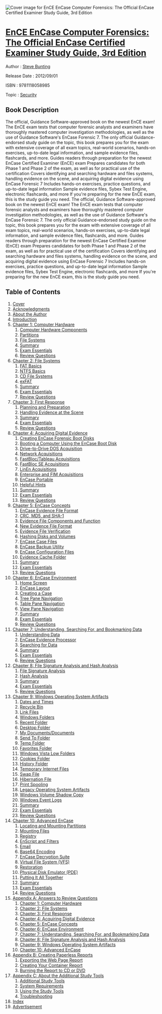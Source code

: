 ![Cover image for EnCE EnCase Computer Forensics: The Official EnCase Certified Examiner Study Guide, 3rd Edition](https://imgdetail.ebookreading.net/cover/cover/security/EB9781118058985.jpg)

[EnCE EnCase Computer Forensics: The Official EnCase Certified Examiner Study Guide, 3rd Edition](https://ebookreading.net/view/book/EnCE+EnCase+Computer+Forensics%3A+The+Official+EnCase+Certified+Examiner+Study+Guide%2C+3rd+Edition-EB9781118058985_1.html "EnCE EnCase Computer Forensics: The Official EnCase Certified Examiner Study Guide, 3rd Edition")
====================================================================================================================

Author : [Steve Bunting](https://ebookreading.net/search/author/Steve+Bunting)

Release Date : 2012/09/01

ISBN : 9781118058985

Topic : [Security](https://ebookreading.net/search/category/security)

Book Description
-----------------

The official, Guidance Software-approved book on the newest EnCE exam!
The EnCE exam tests that computer forensic analysts and examiners have thoroughly mastered computer investigation methodologies, as well as the use of Guidance Software's EnCase Forensic 7. The only official Guidance-endorsed study guide on the topic, this book prepares you for the exam with extensive coverage of all exam topics, real-world scenarios, hands-on exercises, up-to-date legal information, and sample evidence files, flashcards, and more.
Guides readers through preparation for the newest EnCase Certified Examiner (EnCE) exam
Prepares candidates for both Phase 1 and Phase 2 of the exam, as well as for practical use of the certification
Covers identifying and searching hardware and files systems, handling evidence on the scene, and acquiring digital evidence using EnCase Forensic 7
Includes hands-on exercises, practice questions, and up-to-date legal information
Sample evidence files, Sybex Test Engine, electronic flashcards, and more
If you're preparing for the new EnCE exam, this is the study guide you need.
              The official, Guidance Software-approved book on the newest EnCE exam!
The EnCE exam tests that computer forensic analysts and examiners have thoroughly mastered computer investigation methodologies, as well as the use of Guidance Software's EnCase Forensic 7. The only official Guidance-endorsed study guide on the topic, this book prepares you for the exam with extensive coverage of all exam topics, real-world scenarios, hands-on exercises, up-to-date legal information, and sample evidence files, flashcards, and more.
Guides readers through preparation for the newest EnCase Certified Examiner (EnCE) exam
Prepares candidates for both Phase 1 and Phase 2 of the exam, as well as for practical use of the certification
Covers identifying and searching hardware and files systems, handling evidence on the scene, and acquiring digital evidence using EnCase Forensic 7
Includes hands-on exercises, practice questions, and up-to-date legal information
Sample evidence files, Sybex Test Engine, electronic flashcards, and more
If you're preparing for the new EnCE exam, this is the study guide you need.
              
Table of Contents
-----------------

1. [Cover](https://ebookreading.net/view/book/EnCE+EnCase+Computer+Forensics%3A+The+Official+EnCase+Certified+Examiner+Study+Guide%2C+3rd+Edition-EB9781118058985_1.html)
1. [Acknowledgments](https://ebookreading.net/view/book/EnCE+EnCase+Computer+Forensics%3A+The+Official+EnCase+Certified+Examiner+Study+Guide%2C+3rd+Edition-EB9781118058985_2.html#ffirs-anchor-1)
1. [About the Author](https://ebookreading.net/view/book/EnCE+EnCase+Computer+Forensics%3A+The+Official+EnCase+Certified+Examiner+Study+Guide%2C+3rd+Edition-EB9781118058985_3.html#ffirs-anchor-2)
1. [Introduction](https://ebookreading.net/view/book/EnCE+EnCase+Computer+Forensics%3A+The+Official+EnCase+Certified+Examiner+Study+Guide%2C+3rd+Edition-EB9781118058985_4.html)
1. [Chapter 1: Computer Hardware](https://ebookreading.net/view/book/EnCE+EnCase+Computer+Forensics%3A+The+Official+EnCase+Certified+Examiner+Study+Guide%2C+3rd+Edition-EB9781118058985_5.html)
    1. [Computer Hardware Components](https://ebookreading.net/view/book/EnCE+EnCase+Computer+Forensics%3A+The+Official+EnCase+Certified+Examiner+Study+Guide%2C+3rd+Edition-EB9781118058985_6.html#c01-anchor-3)
    1. [Partitions](https://ebookreading.net/view/book/EnCE+EnCase+Computer+Forensics%3A+The+Official+EnCase+Certified+Examiner+Study+Guide%2C+3rd+Edition-EB9781118058985_7.html#c01-anchor-4)
    1. [File Systems](https://ebookreading.net/view/book/EnCE+EnCase+Computer+Forensics%3A+The+Official+EnCase+Certified+Examiner+Study+Guide%2C+3rd+Edition-EB9781118058985_8.html#c01-anchor-5)
    1. [Summary](https://ebookreading.net/view/book/EnCE+EnCase+Computer+Forensics%3A+The+Official+EnCase+Certified+Examiner+Study+Guide%2C+3rd+Edition-EB9781118058985_9.html#c01-anchor-6)
    1. [Exam Essentials](https://ebookreading.net/view/book/EnCE+EnCase+Computer+Forensics%3A+The+Official+EnCase+Certified+Examiner+Study+Guide%2C+3rd+Edition-EB9781118058985_10.html#c01-anchor-7)
    1. [Review Questions](https://ebookreading.net/view/book/EnCE+EnCase+Computer+Forensics%3A+The+Official+EnCase+Certified+Examiner+Study+Guide%2C+3rd+Edition-EB9781118058985_11.html#c01-anchor-8)
1. [Chapter 2: File Systems](https://ebookreading.net/view/book/EnCE+EnCase+Computer+Forensics%3A+The+Official+EnCase+Certified+Examiner+Study+Guide%2C+3rd+Edition-EB9781118058985_12.html)
    1. [FAT Basics](https://ebookreading.net/view/book/EnCE+EnCase+Computer+Forensics%3A+The+Official+EnCase+Certified+Examiner+Study+Guide%2C+3rd+Edition-EB9781118058985_13.html#c02-anchor-3)
    1. [NTFS Basics](https://ebookreading.net/view/book/EnCE+EnCase+Computer+Forensics%3A+The+Official+EnCase+Certified+Examiner+Study+Guide%2C+3rd+Edition-EB9781118058985_14.html#c02-anchor-4)
    1. [CD File Systems](https://ebookreading.net/view/book/EnCE+EnCase+Computer+Forensics%3A+The+Official+EnCase+Certified+Examiner+Study+Guide%2C+3rd+Edition-EB9781118058985_15.html#c02-anchor-5)
    1. [exFAT](https://ebookreading.net/view/book/EnCE+EnCase+Computer+Forensics%3A+The+Official+EnCase+Certified+Examiner+Study+Guide%2C+3rd+Edition-EB9781118058985_16.html#c02-anchor-6)
    1. [Summary](https://ebookreading.net/view/book/EnCE+EnCase+Computer+Forensics%3A+The+Official+EnCase+Certified+Examiner+Study+Guide%2C+3rd+Edition-EB9781118058985_17.html#c02-anchor-7)
    1. [Exam Essentials](https://ebookreading.net/view/book/EnCE+EnCase+Computer+Forensics%3A+The+Official+EnCase+Certified+Examiner+Study+Guide%2C+3rd+Edition-EB9781118058985_18.html#c02-anchor-8)
    1. [Review Questions](https://ebookreading.net/view/book/EnCE+EnCase+Computer+Forensics%3A+The+Official+EnCase+Certified+Examiner+Study+Guide%2C+3rd+Edition-EB9781118058985_19.html#c02-anchor-9)
1. [Chapter 3: First Response](https://ebookreading.net/view/book/EnCE+EnCase+Computer+Forensics%3A+The+Official+EnCase+Certified+Examiner+Study+Guide%2C+3rd+Edition-EB9781118058985_20.html)
    1. [Planning and Preparation](https://ebookreading.net/view/book/EnCE+EnCase+Computer+Forensics%3A+The+Official+EnCase+Certified+Examiner+Study+Guide%2C+3rd+Edition-EB9781118058985_21.html#c03-anchor-3)
    1. [Handling Evidence at the Scene](https://ebookreading.net/view/book/EnCE+EnCase+Computer+Forensics%3A+The+Official+EnCase+Certified+Examiner+Study+Guide%2C+3rd+Edition-EB9781118058985_22.html#c03-anchor-4)
    1. [Summary](https://ebookreading.net/view/book/EnCE+EnCase+Computer+Forensics%3A+The+Official+EnCase+Certified+Examiner+Study+Guide%2C+3rd+Edition-EB9781118058985_23.html#c03-anchor-5)
    1. [Exam Essentials](https://ebookreading.net/view/book/EnCE+EnCase+Computer+Forensics%3A+The+Official+EnCase+Certified+Examiner+Study+Guide%2C+3rd+Edition-EB9781118058985_24.html#c03-anchor-6)
    1. [Review Questions](https://ebookreading.net/view/book/EnCE+EnCase+Computer+Forensics%3A+The+Official+EnCase+Certified+Examiner+Study+Guide%2C+3rd+Edition-EB9781118058985_25.html#c03-anchor-7)
1. [Chapter 4: Acquiring Digital Evidence](https://ebookreading.net/view/book/EnCE+EnCase+Computer+Forensics%3A+The+Official+EnCase+Certified+Examiner+Study+Guide%2C+3rd+Edition-EB9781118058985_26.html)
    1. [Creating EnCase Forensic Boot Disks](https://ebookreading.net/view/book/EnCE+EnCase+Computer+Forensics%3A+The+Official+EnCase+Certified+Examiner+Study+Guide%2C+3rd+Edition-EB9781118058985_27.html#c04-anchor-3)
    1. [Booting a Computer Using the EnCase Boot Disk](https://ebookreading.net/view/book/EnCE+EnCase+Computer+Forensics%3A+The+Official+EnCase+Certified+Examiner+Study+Guide%2C+3rd+Edition-EB9781118058985_28.html#c04-anchor-4)
    1. [Drive-to-Drive DOS Acquisition](https://ebookreading.net/view/book/EnCE+EnCase+Computer+Forensics%3A+The+Official+EnCase+Certified+Examiner+Study+Guide%2C+3rd+Edition-EB9781118058985_29.html#c04-anchor-5)
    1. [Network Acquisitions](https://ebookreading.net/view/book/EnCE+EnCase+Computer+Forensics%3A+The+Official+EnCase+Certified+Examiner+Study+Guide%2C+3rd+Edition-EB9781118058985_30.html#c04-anchor-6)
    1. [FastBloc/Tableau Acquisitions](https://ebookreading.net/view/book/EnCE+EnCase+Computer+Forensics%3A+The+Official+EnCase+Certified+Examiner+Study+Guide%2C+3rd+Edition-EB9781118058985_31.html#c04-anchor-7)
    1. [FastBloc SE Acquisitions](https://ebookreading.net/view/book/EnCE+EnCase+Computer+Forensics%3A+The+Official+EnCase+Certified+Examiner+Study+Guide%2C+3rd+Edition-EB9781118058985_32.html#c04-anchor-8)
    1. [LinEn Acquisitions](https://ebookreading.net/view/book/EnCE+EnCase+Computer+Forensics%3A+The+Official+EnCase+Certified+Examiner+Study+Guide%2C+3rd+Edition-EB9781118058985_33.html#c04-anchor-9)
    1. [Enterprise and FIM Acquisitions](https://ebookreading.net/view/book/EnCE+EnCase+Computer+Forensics%3A+The+Official+EnCase+Certified+Examiner+Study+Guide%2C+3rd+Edition-EB9781118058985_34.html#c04-anchor-10)
    1. [EnCase Portable](https://ebookreading.net/view/book/EnCE+EnCase+Computer+Forensics%3A+The+Official+EnCase+Certified+Examiner+Study+Guide%2C+3rd+Edition-EB9781118058985_36.html#c04-anchor-11)
    1. [Helpful Hints](https://ebookreading.net/view/book/EnCE+EnCase+Computer+Forensics%3A+The+Official+EnCase+Certified+Examiner+Study+Guide%2C+3rd+Edition-EB9781118058985_0.html#c04-anchor-12)
    1. [Summary](https://ebookreading.net/view/book/EnCE+EnCase+Computer+Forensics%3A+The+Official+EnCase+Certified+Examiner+Study+Guide%2C+3rd+Edition-EB9781118058985_37.html#c04-anchor-13)
    1. [Exam Essentials](https://ebookreading.net/view/book/EnCE+EnCase+Computer+Forensics%3A+The+Official+EnCase+Certified+Examiner+Study+Guide%2C+3rd+Edition-EB9781118058985_38.html#c04-anchor-14)
    1. [Review Questions](https://ebookreading.net/view/book/EnCE+EnCase+Computer+Forensics%3A+The+Official+EnCase+Certified+Examiner+Study+Guide%2C+3rd+Edition-EB9781118058985_39.html#c04-anchor-15)
1. [Chapter 5: EnCase Concepts](https://ebookreading.net/view/book/EnCE+EnCase+Computer+Forensics%3A+The+Official+EnCase+Certified+Examiner+Study+Guide%2C+3rd+Edition-EB9781118058985_40.html)
    1. [EnCase Evidence File Format](https://ebookreading.net/view/book/EnCE+EnCase+Computer+Forensics%3A+The+Official+EnCase+Certified+Examiner+Study+Guide%2C+3rd+Edition-EB9781118058985_41.html#c05-anchor-3)
    1. [CRC, MD5, and SHA-1](https://ebookreading.net/view/book/EnCE+EnCase+Computer+Forensics%3A+The+Official+EnCase+Certified+Examiner+Study+Guide%2C+3rd+Edition-EB9781118058985_42.html#c05-anchor-4)
    1. [Evidence File Components and Function](https://ebookreading.net/view/book/EnCE+EnCase+Computer+Forensics%3A+The+Official+EnCase+Certified+Examiner+Study+Guide%2C+3rd+Edition-EB9781118058985_43.html#c05-anchor-5)
    1. [New Evidence File Format](https://ebookreading.net/view/book/EnCE+EnCase+Computer+Forensics%3A+The+Official+EnCase+Certified+Examiner+Study+Guide%2C+3rd+Edition-EB9781118058985_44.html#c05-anchor-6)
    1. [Evidence File Verification](https://ebookreading.net/view/book/EnCE+EnCase+Computer+Forensics%3A+The+Official+EnCase+Certified+Examiner+Study+Guide%2C+3rd+Edition-EB9781118058985_45.html#c05-anchor-7)
    1. [Hashing Disks and Volumes](https://ebookreading.net/view/book/EnCE+EnCase+Computer+Forensics%3A+The+Official+EnCase+Certified+Examiner+Study+Guide%2C+3rd+Edition-EB9781118058985_46.html#c05-anchor-8)
    1. [EnCase Case Files](https://ebookreading.net/view/book/EnCE+EnCase+Computer+Forensics%3A+The+Official+EnCase+Certified+Examiner+Study+Guide%2C+3rd+Edition-EB9781118058985_47.html#c05-anchor-9)
    1. [EnCase Backup Utility](https://ebookreading.net/view/book/EnCE+EnCase+Computer+Forensics%3A+The+Official+EnCase+Certified+Examiner+Study+Guide%2C+3rd+Edition-EB9781118058985_48.html#c05-anchor-10)
    1. [EnCase Configuration Files ](https://ebookreading.net/view/book/EnCE+EnCase+Computer+Forensics%3A+The+Official+EnCase+Certified+Examiner+Study+Guide%2C+3rd+Edition-EB9781118058985_49.html#c05-anchor-11)
    1. [Evidence Cache Folder](https://ebookreading.net/view/book/EnCE+EnCase+Computer+Forensics%3A+The+Official+EnCase+Certified+Examiner+Study+Guide%2C+3rd+Edition-EB9781118058985_50.html#c05-anchor-12)
    1. [Summary](https://ebookreading.net/view/book/EnCE+EnCase+Computer+Forensics%3A+The+Official+EnCase+Certified+Examiner+Study+Guide%2C+3rd+Edition-EB9781118058985_51.html#c05-anchor-13)
    1. [Exam Essentials](https://ebookreading.net/view/book/EnCE+EnCase+Computer+Forensics%3A+The+Official+EnCase+Certified+Examiner+Study+Guide%2C+3rd+Edition-EB9781118058985_52.html#c05-anchor-14)
    1. [Review Questions](https://ebookreading.net/view/book/EnCE+EnCase+Computer+Forensics%3A+The+Official+EnCase+Certified+Examiner+Study+Guide%2C+3rd+Edition-EB9781118058985_53.html#c05-anchor-15)
1. [Chapter 6: EnCase Environment](https://ebookreading.net/view/book/EnCE+EnCase+Computer+Forensics%3A+The+Official+EnCase+Certified+Examiner+Study+Guide%2C+3rd+Edition-EB9781118058985_54.html)
    1. [Home Screen](https://ebookreading.net/view/book/EnCE+EnCase+Computer+Forensics%3A+The+Official+EnCase+Certified+Examiner+Study+Guide%2C+3rd+Edition-EB9781118058985_55.html#c06-anchor-3)
    1. [EnCase Layout](https://ebookreading.net/view/book/EnCE+EnCase+Computer+Forensics%3A+The+Official+EnCase+Certified+Examiner+Study+Guide%2C+3rd+Edition-EB9781118058985_56.html#c06-anchor-4)
    1. [Creating a Case](https://ebookreading.net/view/book/EnCE+EnCase+Computer+Forensics%3A+The+Official+EnCase+Certified+Examiner+Study+Guide%2C+3rd+Edition-EB9781118058985_57.html#c06-anchor-5)
    1. [Tree Pane Navigation](https://ebookreading.net/view/book/EnCE+EnCase+Computer+Forensics%3A+The+Official+EnCase+Certified+Examiner+Study+Guide%2C+3rd+Edition-EB9781118058985_58.html#c06-anchor-6)
    1. [Table Pane Navigation](https://ebookreading.net/view/book/EnCE+EnCase+Computer+Forensics%3A+The+Official+EnCase+Certified+Examiner+Study+Guide%2C+3rd+Edition-EB9781118058985_59.html#c06-anchor-7)
    1. [View Pane Navigation](https://ebookreading.net/view/book/EnCE+EnCase+Computer+Forensics%3A+The+Official+EnCase+Certified+Examiner+Study+Guide%2C+3rd+Edition-EB9781118058985_60.html#c06-anchor-8)
    1. [Summary](https://ebookreading.net/view/book/EnCE+EnCase+Computer+Forensics%3A+The+Official+EnCase+Certified+Examiner+Study+Guide%2C+3rd+Edition-EB9781118058985_61.html#c06-anchor-9)
    1. [Exam Essentials](https://ebookreading.net/view/book/EnCE+EnCase+Computer+Forensics%3A+The+Official+EnCase+Certified+Examiner+Study+Guide%2C+3rd+Edition-EB9781118058985_62.html#c06-anchor-10)
    1. [Review Questions](https://ebookreading.net/view/book/EnCE+EnCase+Computer+Forensics%3A+The+Official+EnCase+Certified+Examiner+Study+Guide%2C+3rd+Edition-EB9781118058985_63.html#c06-anchor-11)
1. [Chapter 7: Understanding, Searching For, and Bookmarking Data](https://ebookreading.net/view/book/EnCE+EnCase+Computer+Forensics%3A+The+Official+EnCase+Certified+Examiner+Study+Guide%2C+3rd+Edition-EB9781118058985_65.html)
    1. [Understanding Data](https://ebookreading.net/view/book/EnCE+EnCase+Computer+Forensics%3A+The+Official+EnCase+Certified+Examiner+Study+Guide%2C+3rd+Edition-EB9781118058985_66.html#c07-anchor-3)
    1. [EnCase Evidence Processor](https://ebookreading.net/view/book/EnCE+EnCase+Computer+Forensics%3A+The+Official+EnCase+Certified+Examiner+Study+Guide%2C+3rd+Edition-EB9781118058985_0.html#c07-anchor-4)
    1. [Searching for Data](https://ebookreading.net/view/book/EnCE+EnCase+Computer+Forensics%3A+The+Official+EnCase+Certified+Examiner+Study+Guide%2C+3rd+Edition-EB9781118058985_68.html#c07-anchor-5)
    1. [Summary](https://ebookreading.net/view/book/EnCE+EnCase+Computer+Forensics%3A+The+Official+EnCase+Certified+Examiner+Study+Guide%2C+3rd+Edition-EB9781118058985_0.html#c07-anchor-6)
    1. [Exam Essentials](https://ebookreading.net/view/book/EnCE+EnCase+Computer+Forensics%3A+The+Official+EnCase+Certified+Examiner+Study+Guide%2C+3rd+Edition-EB9781118058985_69.html#c07-anchor-7)
    1. [Review Questions](https://ebookreading.net/view/book/EnCE+EnCase+Computer+Forensics%3A+The+Official+EnCase+Certified+Examiner+Study+Guide%2C+3rd+Edition-EB9781118058985_70.html#c07-anchor-8)
1. [Chapter 8: File Signature Analysis and Hash Analysis](https://ebookreading.net/view/book/EnCE+EnCase+Computer+Forensics%3A+The+Official+EnCase+Certified+Examiner+Study+Guide%2C+3rd+Edition-EB9781118058985_72.html)
    1. [File Signature Analysis](https://ebookreading.net/view/book/EnCE+EnCase+Computer+Forensics%3A+The+Official+EnCase+Certified+Examiner+Study+Guide%2C+3rd+Edition-EB9781118058985_0.html#c08-anchor-3)
    1. [Hash Analysis](https://ebookreading.net/view/book/EnCE+EnCase+Computer+Forensics%3A+The+Official+EnCase+Certified+Examiner+Study+Guide%2C+3rd+Edition-EB9781118058985_74.html#c08-anchor-4)
    1. [Summary](https://ebookreading.net/view/book/EnCE+EnCase+Computer+Forensics%3A+The+Official+EnCase+Certified+Examiner+Study+Guide%2C+3rd+Edition-EB9781118058985_75.html#c08-anchor-5)
    1. [Exam Essentials](https://ebookreading.net/view/book/EnCE+EnCase+Computer+Forensics%3A+The+Official+EnCase+Certified+Examiner+Study+Guide%2C+3rd+Edition-EB9781118058985_76.html#c08-anchor-6)
    1. [Review Questions](https://ebookreading.net/view/book/EnCE+EnCase+Computer+Forensics%3A+The+Official+EnCase+Certified+Examiner+Study+Guide%2C+3rd+Edition-EB9781118058985_77.html#c08-anchor-7)
1. [Chapter 9: Windows Operating System Artifacts](https://ebookreading.net/view/book/EnCE+EnCase+Computer+Forensics%3A+The+Official+EnCase+Certified+Examiner+Study+Guide%2C+3rd+Edition-EB9781118058985_78.html)
    1. [Dates and Times](https://ebookreading.net/view/book/EnCE+EnCase+Computer+Forensics%3A+The+Official+EnCase+Certified+Examiner+Study+Guide%2C+3rd+Edition-EB9781118058985_79.html#c09-anchor-3)
    1. [Recycle Bin](https://ebookreading.net/view/book/EnCE+EnCase+Computer+Forensics%3A+The+Official+EnCase+Certified+Examiner+Study+Guide%2C+3rd+Edition-EB9781118058985_80.html#c09-anchor-4)
    1. [Link Files](https://ebookreading.net/view/book/EnCE+EnCase+Computer+Forensics%3A+The+Official+EnCase+Certified+Examiner+Study+Guide%2C+3rd+Edition-EB9781118058985_81.html#c09-anchor-5)
    1. [Windows Folders](https://ebookreading.net/view/book/EnCE+EnCase+Computer+Forensics%3A+The+Official+EnCase+Certified+Examiner+Study+Guide%2C+3rd+Edition-EB9781118058985_82.html#c09-anchor-6)
    1. [Recent Folder](https://ebookreading.net/view/book/EnCE+EnCase+Computer+Forensics%3A+The+Official+EnCase+Certified+Examiner+Study+Guide%2C+3rd+Edition-EB9781118058985_83.html#c09-anchor-7)
    1. [Desktop Folder](https://ebookreading.net/view/book/EnCE+EnCase+Computer+Forensics%3A+The+Official+EnCase+Certified+Examiner+Study+Guide%2C+3rd+Edition-EB9781118058985_84.html#c09-anchor-8)
    1. [My Documents/Documents](https://ebookreading.net/view/book/EnCE+EnCase+Computer+Forensics%3A+The+Official+EnCase+Certified+Examiner+Study+Guide%2C+3rd+Edition-EB9781118058985_85.html#c09-anchor-9)
    1. [Send To Folder](https://ebookreading.net/view/book/EnCE+EnCase+Computer+Forensics%3A+The+Official+EnCase+Certified+Examiner+Study+Guide%2C+3rd+Edition-EB9781118058985_86.html#c09-anchor-10)
    1. [Temp Folder](https://ebookreading.net/view/book/EnCE+EnCase+Computer+Forensics%3A+The+Official+EnCase+Certified+Examiner+Study+Guide%2C+3rd+Edition-EB9781118058985_87.html#c09-anchor-11)
    1. [Favorites Folder](https://ebookreading.net/view/book/EnCE+EnCase+Computer+Forensics%3A+The+Official+EnCase+Certified+Examiner+Study+Guide%2C+3rd+Edition-EB9781118058985_88.html#c09-anchor-12)
    1. [Windows Vista Low Folders](https://ebookreading.net/view/book/EnCE+EnCase+Computer+Forensics%3A+The+Official+EnCase+Certified+Examiner+Study+Guide%2C+3rd+Edition-EB9781118058985_89.html#c09-anchor-13)
    1. [Cookies Folder](https://ebookreading.net/view/book/EnCE+EnCase+Computer+Forensics%3A+The+Official+EnCase+Certified+Examiner+Study+Guide%2C+3rd+Edition-EB9781118058985_90.html#c09-anchor-14)
    1. [History Folder](https://ebookreading.net/view/book/EnCE+EnCase+Computer+Forensics%3A+The+Official+EnCase+Certified+Examiner+Study+Guide%2C+3rd+Edition-EB9781118058985_91.html#c09-anchor-15)
    1. [Temporary Internet Files](https://ebookreading.net/view/book/EnCE+EnCase+Computer+Forensics%3A+The+Official+EnCase+Certified+Examiner+Study+Guide%2C+3rd+Edition-EB9781118058985_0.html#c09-anchor-16)
    1. [Swap File](https://ebookreading.net/view/book/EnCE+EnCase+Computer+Forensics%3A+The+Official+EnCase+Certified+Examiner+Study+Guide%2C+3rd+Edition-EB9781118058985_92.html#c09-anchor-17)
    1. [Hibernation File](https://ebookreading.net/view/book/EnCE+EnCase+Computer+Forensics%3A+The+Official+EnCase+Certified+Examiner+Study+Guide%2C+3rd+Edition-EB9781118058985_93.html#c09-anchor-18)
    1. [Print Spooling](https://ebookreading.net/view/book/EnCE+EnCase+Computer+Forensics%3A+The+Official+EnCase+Certified+Examiner+Study+Guide%2C+3rd+Edition-EB9781118058985_94.html#c09-anchor-19)
    1. [Legacy Operating System Artifacts](https://ebookreading.net/view/book/EnCE+EnCase+Computer+Forensics%3A+The+Official+EnCase+Certified+Examiner+Study+Guide%2C+3rd+Edition-EB9781118058985_95.html#c09-anchor-20)
    1. [Windows Volume Shadow Copy](https://ebookreading.net/view/book/EnCE+EnCase+Computer+Forensics%3A+The+Official+EnCase+Certified+Examiner+Study+Guide%2C+3rd+Edition-EB9781118058985_96.html#c09-anchor-21)
    1. [Windows Event Logs](https://ebookreading.net/view/book/EnCE+EnCase+Computer+Forensics%3A+The+Official+EnCase+Certified+Examiner+Study+Guide%2C+3rd+Edition-EB9781118058985_97.html#c09-anchor-22)
    1. [Summary](https://ebookreading.net/view/book/EnCE+EnCase+Computer+Forensics%3A+The+Official+EnCase+Certified+Examiner+Study+Guide%2C+3rd+Edition-EB9781118058985_98.html#c09-anchor-23)
    1. [Exam Essentials](https://ebookreading.net/view/book/EnCE+EnCase+Computer+Forensics%3A+The+Official+EnCase+Certified+Examiner+Study+Guide%2C+3rd+Edition-EB9781118058985_99.html#c09-anchor-24)
    1. [Review Questions](https://ebookreading.net/view/book/EnCE+EnCase+Computer+Forensics%3A+The+Official+EnCase+Certified+Examiner+Study+Guide%2C+3rd+Edition-EB9781118058985_100.html#c09-anchor-25)
1. [Chapter 10: Advanced EnCase](https://ebookreading.net/view/book/EnCE+EnCase+Computer+Forensics%3A+The+Official+EnCase+Certified+Examiner+Study+Guide%2C+3rd+Edition-EB9781118058985_101.html)
    1. [Locating and Mounting Partitions](https://ebookreading.net/view/book/EnCE+EnCase+Computer+Forensics%3A+The+Official+EnCase+Certified+Examiner+Study+Guide%2C+3rd+Edition-EB9781118058985_102.html#c10-anchor-3)
    1. [Mounting Files](https://ebookreading.net/view/book/EnCE+EnCase+Computer+Forensics%3A+The+Official+EnCase+Certified+Examiner+Study+Guide%2C+3rd+Edition-EB9781118058985_103.html#c10-anchor-4)
    1. [Registry](https://ebookreading.net/view/book/EnCE+EnCase+Computer+Forensics%3A+The+Official+EnCase+Certified+Examiner+Study+Guide%2C+3rd+Edition-EB9781118058985_104.html#c10-anchor-5)
    1. [EnScript and Filters](https://ebookreading.net/view/book/EnCE+EnCase+Computer+Forensics%3A+The+Official+EnCase+Certified+Examiner+Study+Guide%2C+3rd+Edition-EB9781118058985_105.html#c10-anchor-6)
    1. [Email](https://ebookreading.net/view/book/EnCE+EnCase+Computer+Forensics%3A+The+Official+EnCase+Certified+Examiner+Study+Guide%2C+3rd+Edition-EB9781118058985_106.html#c10-anchor-7)
    1. [Base64 Encoding](https://ebookreading.net/view/book/EnCE+EnCase+Computer+Forensics%3A+The+Official+EnCase+Certified+Examiner+Study+Guide%2C+3rd+Edition-EB9781118058985_107.html#c10-anchor-8)
    1. [EnCase Decryption Suite](https://ebookreading.net/view/book/EnCE+EnCase+Computer+Forensics%3A+The+Official+EnCase+Certified+Examiner+Study+Guide%2C+3rd+Edition-EB9781118058985_108.html#c10-anchor-9)
    1. [Virtual File System (VFS)](https://ebookreading.net/view/book/EnCE+EnCase+Computer+Forensics%3A+The+Official+EnCase+Certified+Examiner+Study+Guide%2C+3rd+Edition-EB9781118058985_110.html#c10-anchor-10)
    1. [Restoration](https://ebookreading.net/view/book/EnCE+EnCase+Computer+Forensics%3A+The+Official+EnCase+Certified+Examiner+Study+Guide%2C+3rd+Edition-EB9781118058985_111.html#c10-anchor-11)
    1. [Physical Disk Emulator (PDE)](https://ebookreading.net/view/book/EnCE+EnCase+Computer+Forensics%3A+The+Official+EnCase+Certified+Examiner+Study+Guide%2C+3rd+Edition-EB9781118058985_112.html#c10-anchor-12)
    1. [Putting It All Together](https://ebookreading.net/view/book/EnCE+EnCase+Computer+Forensics%3A+The+Official+EnCase+Certified+Examiner+Study+Guide%2C+3rd+Edition-EB9781118058985_113.html#c10-anchor-13)
    1. [Summary](https://ebookreading.net/view/book/EnCE+EnCase+Computer+Forensics%3A+The+Official+EnCase+Certified+Examiner+Study+Guide%2C+3rd+Edition-EB9781118058985_114.html#c10-anchor-14)
    1. [Exam Essentials](https://ebookreading.net/view/book/EnCE+EnCase+Computer+Forensics%3A+The+Official+EnCase+Certified+Examiner+Study+Guide%2C+3rd+Edition-EB9781118058985_115.html#c10-anchor-15)
    1. [Review Questions](https://ebookreading.net/view/book/EnCE+EnCase+Computer+Forensics%3A+The+Official+EnCase+Certified+Examiner+Study+Guide%2C+3rd+Edition-EB9781118058985_116.html#c10-anchor-16)
1. [Appendix A: Answers to Review Questions](https://ebookreading.net/view/book/EnCE+EnCase+Computer+Forensics%3A+The+Official+EnCase+Certified+Examiner+Study+Guide%2C+3rd+Edition-EB9781118058985_0.html)
    1. [Chapter 1: Computer Hardware](https://ebookreading.net/view/book/EnCE+EnCase+Computer+Forensics%3A+The+Official+EnCase+Certified+Examiner+Study+Guide%2C+3rd+Edition-EB9781118058985_117.html#bapp01-anchor-3)
    1. [Chapter 2: File Systems](https://ebookreading.net/view/book/EnCE+EnCase+Computer+Forensics%3A+The+Official+EnCase+Certified+Examiner+Study+Guide%2C+3rd+Edition-EB9781118058985_118.html#bapp01-anchor-4)
    1. [Chapter 3: First Response](https://ebookreading.net/view/book/EnCE+EnCase+Computer+Forensics%3A+The+Official+EnCase+Certified+Examiner+Study+Guide%2C+3rd+Edition-EB9781118058985_119.html#bapp01-anchor-5)
    1. [Chapter 4: Acquiring Digital Evidence](https://ebookreading.net/view/book/EnCE+EnCase+Computer+Forensics%3A+The+Official+EnCase+Certified+Examiner+Study+Guide%2C+3rd+Edition-EB9781118058985_121.html#bapp01-anchor-6)
    1. [Chapter 5: EnCase Concepts](https://ebookreading.net/view/book/EnCE+EnCase+Computer+Forensics%3A+The+Official+EnCase+Certified+Examiner+Study+Guide%2C+3rd+Edition-EB9781118058985_122.html#bapp01-anchor-7)
    1. [Chapter 6: EnCase Environment](https://ebookreading.net/view/book/EnCE+EnCase+Computer+Forensics%3A+The+Official+EnCase+Certified+Examiner+Study+Guide%2C+3rd+Edition-EB9781118058985_123.html#bapp01-anchor-8)
    1. [Chapter 7: Understanding, Searching For, and Bookmarking Data](https://ebookreading.net/view/book/EnCE+EnCase+Computer+Forensics%3A+The+Official+EnCase+Certified+Examiner+Study+Guide%2C+3rd+Edition-EB9781118058985_124.html#bapp01-anchor-9)
    1. [Chapter 8: File Signature Analysis and Hash Analysis](https://ebookreading.net/view/book/EnCE+EnCase+Computer+Forensics%3A+The+Official+EnCase+Certified+Examiner+Study+Guide%2C+3rd+Edition-EB9781118058985_125.html#bapp01-anchor-10)
    1. [Chapter 9: Windows Operating System Artifacts](https://ebookreading.net/view/book/EnCE+EnCase+Computer+Forensics%3A+The+Official+EnCase+Certified+Examiner+Study+Guide%2C+3rd+Edition-EB9781118058985_126.html#bapp01-anchor-11)
    1. [Chapter 10: Advanced EnCase](https://ebookreading.net/view/book/EnCE+EnCase+Computer+Forensics%3A+The+Official+EnCase+Certified+Examiner+Study+Guide%2C+3rd+Edition-EB9781118058985_0.html#bapp01-anchor-12)
1. [Appendix B: Creating Paperless Reports](https://ebookreading.net/view/book/EnCE+EnCase+Computer+Forensics%3A+The+Official+EnCase+Certified+Examiner+Study+Guide%2C+3rd+Edition-EB9781118058985_127.html)
    1. [Exporting the Web Page Report](https://ebookreading.net/view/book/EnCE+EnCase+Computer+Forensics%3A+The+Official+EnCase+Certified+Examiner+Study+Guide%2C+3rd+Edition-EB9781118058985_128.html#bapp02-anchor-3)
    1. [Creating Your Container Report](https://ebookreading.net/view/book/EnCE+EnCase+Computer+Forensics%3A+The+Official+EnCase+Certified+Examiner+Study+Guide%2C+3rd+Edition-EB9781118058985_129.html#bapp02-anchor-4)
    1. [Burning the Report to CD or DVD](https://ebookreading.net/view/book/EnCE+EnCase+Computer+Forensics%3A+The+Official+EnCase+Certified+Examiner+Study+Guide%2C+3rd+Edition-EB9781118058985_131.html#bapp02-anchor-5)
1. [Appendix C: About the Additional Study Tools](https://ebookreading.net/view/book/EnCE+EnCase+Computer+Forensics%3A+The+Official+EnCase+Certified+Examiner+Study+Guide%2C+3rd+Edition-EB9781118058985_0.html)
    1. [Additional Study Tools](https://ebookreading.net/view/book/EnCE+EnCase+Computer+Forensics%3A+The+Official+EnCase+Certified+Examiner+Study+Guide%2C+3rd+Edition-EB9781118058985_132.html#bapp03-anchor-3)
    1. [System Requirements](https://ebookreading.net/view/book/EnCE+EnCase+Computer+Forensics%3A+The+Official+EnCase+Certified+Examiner+Study+Guide%2C+3rd+Edition-EB9781118058985_133.html#bapp03-anchor-4)
    1. [Using the Study Tools](https://ebookreading.net/view/book/EnCE+EnCase+Computer+Forensics%3A+The+Official+EnCase+Certified+Examiner+Study+Guide%2C+3rd+Edition-EB9781118058985_134.html#bapp03-anchor-5)
    1. [Troubleshooting](https://ebookreading.net/view/book/EnCE+EnCase+Computer+Forensics%3A+The+Official+EnCase+Certified+Examiner+Study+Guide%2C+3rd+Edition-EB9781118058985_135.html#bapp03-anchor-6)
1. [Index](https://ebookreading.net/view/book/EnCE+EnCase+Computer+Forensics%3A+The+Official+EnCase+Certified+Examiner+Study+Guide%2C+3rd+Edition-EB9781118058985_136.html)
1. [Advertisement](https://ebookreading.net/view/book/EnCE+EnCase+Computer+Forensics%3A+The+Official+EnCase+Certified+Examiner+Study+Guide%2C+3rd+Edition-EB9781118058985_137.html)
